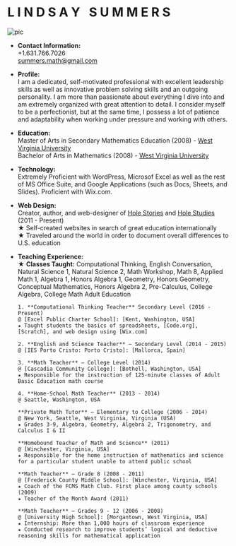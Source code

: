 # **L I N D S A Y &nbsp; S U M M E R S**  
![pic]
  
* **Contact Information:**  
      +1.631.766.7026  
      summers.math@gmail.com  
      
* **Profile:**  
I am a dedicated, self-motivated professional with excellent leadership skills as well as innovative problem solving skills and an outgoing personality. I am more than passionate about everything I dive into and am extremely organized with great attention to detail. I consider myself to be a perfectionist, but at the same time, I possess a lot of patience and adaptability when working under pressure and working with others.  
        
* **Education:**  
      Master of Arts in Secondary Mathematics Education (2008) - [West Virginia University]  
      Bachelor of Arts in Mathematics (2008) - [West Virginia University]  
      
* **Technology:**  
      Extremely Proficient with WordPress, Microsof Excel as well as the rest of MS Office Suite, and Google Applications (such as Docs, Sheets, and Slides).  Proficient with Wix.com.  
      
* **Web Design:**  
      Creator, author, and web-designer of [Hole Stories] and [Hole Studies] (2011 - Present)  
      ★ Self-created websites in search of great education internationally  
      ★ Traveled around the world in order to document overall differences to U.S. education  
      
* **Teaching Experience:**  
      ★ **Classes Taught:** Computational Thinking, English Conversation, Natural Science 1, Natural Science 2, Math Workshop, Math 8, Applied Math 1, Algebra 1, Honors Algebra 1, Geometry, Honors Geometry, Conceptual Mathematics, Honors Algebra 2, Pre-Calculus, College Algebra, College Math Adult Education  

      1. **Computational Thinking Teacher** Secondary Level (2016 - Present)   
      @ [Excel Public Charter School]: [Kent, Washington, USA]  
      ★ Taught students the basics of spreadsheets, [Code.org], [Scratch], and web design using [Wix.com]  
      
      2. **English and Science Teacher** – Secondary Level (2014 - 2015)   
      @ [IES Porto Cristo: Porto Cristo]: [Mallorca, Spain]  
      
      3. **Math Teacher** – College Level (2014)  
      @ [Cascadia Community College]: [Bothell, Washington, USA]  
      ★ Responsible for the instruction of 125-minute classes of Adult Basic Education math course  
  
      4. **Home-School Math Teacher** (2013 - 2014)  
      @ Seattle, Washington, USA  
  
      **Private Math Tutor** – Elementary to College (2006 - 2014)  
      @ New York, Seattle, West Virginia, Virginia (USA)  
      ★ Grades 3-9, Algebra, Geometry, Algebra 2, Trigonometry, and Calculus I & II  
  
      **Homebound Teacher of Math and Science** (2011)  
      @ [Winchester, Virginia, USA]  
      ★ Responsible for the home instruction of mathematics and science for a particular student unable to attend public school  
 
      **Math Teacher** – Grade 8 (2008 - 2011)  
      @ [Frederick County Middle School]: [Winchester, Virginia, USA]  
      ★ Coach of the FCMS Math Club. First place among county schools (2009)  
      ★ Teacher of the Month Award (2011)  
  
      **Math Teacher** – Grades 9 - 12 (2006 - 2008)  
      @ [University High School]: [Morgantown, West Virginia, USA]  
      ★ Internship: More than 1,000 hours of classroom experience  
      ★ Conducted research to improve students’ logical and deductive reasoning skills for mathematical application  
   
  
[Hole Stories]: http://www.holestories.com
[Hole Studies]: http://www.holestudies.com
[Code.org]: http://www.code.org
[Wix.com]: http://www.wix.com
[Scratch]: https://scratch.mit.edu/

[pic]:  http://www.holestories.com/wp-content/uploads/2017/02/Life-Line-Picture.png

[West Virginia University]: http://www.wvu.edu

[Excel Public Charter School]: http://excelwa.org/
[Kent, Washington, USA]: https://www.google.com/maps/place/Excel+Public+Charter+School/@47.573636,-122.3616382,11z/data=!4m5!3m4!1s0x54905dafb115aef7:0x6e46cde67c69981c!8m2!3d47.428902!4d-122.19547

[IES Porto Cristo: Porto Cristo]: http://www.iesportocristo.net/
[Mallorca, Spain]: https://www.google.com/maps/place/07680+Porto+Cristo,+Balearic+Islands,+Spain/@40.835994,-1.6738414,6z/data=!4m5!3m4!1s0x1296413bc7f5e825:0x7b948646a36e4626!8m2!3d39.5441348!4d3.3368181

[Cascadia Community College]: http://www.cascadia.edu/
[Bothell, Washington, USA]: https://www.google.com/maps/place/Cascadia+College/@47.7140002,-122.3656987,11z/data=!4m5!3m4!1s0x54900e65a69acf63:0x250fc4b08f381ec2!8m2!3d47.761099!4d-122.192664

[Frederick County Middle School]: http://fcm.frederick.k12.va.us/
[Winchester, Virginia, USA]: https://www.google.com/maps/place/Winchester,+VA+22601/@39.1849461,-79.465229,7z/data=!4m5!3m4!1s0x89b5eef740674ac1:0x91b50a0f9c168184!8m2!3d39.1856597!4d-78.1633341

[University High School]: http://hawks.mono.k12.wv.us/
[Morgantown, West Virginia, USA]: https://www.google.com/maps/place/Morgantown,+WV/@38.6810642,-84.6895592,6z/data=!4m5!3m4!1s0x88357b684185333d:0x78bee909ab8d43e4!8m2!3d39.629526!4d-79.9558968
